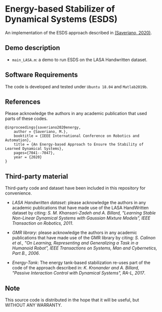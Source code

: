 # Energy-based Stabilizer of Dynamical Systems (ESDS)

An implementation of the ESDS approach described in [(Saveriano, 2020)](https://arxiv.org/pdf/2003.11290.pdf).

## Demo description
- `main_LASA.m`: a demo to run ESDS on the LASA Handwritten dataset.

## Software Requirements
The code is developed and tested under `Ubuntu 18.04` and `Matlab2019b`.

## References
Please acknowledge the authors in any academic publication that used parts of these codes.
```
@inproceedings{saveriano2020energy,
	author = {Saveriano, M.},
	booktitle = {IEEE International Conference on Robotics and Automation},
	title = {An Energy-based Approach to Ensure the Stability of Learned Dynamical Systems},
	pages={7041--7047},
	year = {2020}
}

```

## Third-party material
Third-party code and dataset have been included in this repository for convenience.

- *LASA Handwritten dataset*: please acknowledge the authors in any academic publications that have made use of the LASA HandWritten dataset by citing: *S. M. Khansari-Zadeh and A. Billard, "Learning Stable Non-Linear Dynamical Systems with Gaussian Mixture Models", IEEE Transaction on Robotics, 2011*.

- *GMR library*: please acknowledge the authors in any academic publications that have made use of the GMR library by citing: *S. Calinon et al., "On Learning, Representing and Generalizing a Task in a Humanoid Robot", IEEE Transactions on Systems, Man and Cybernetics, Part B., 2006*.

- *Energy-Tank*: The energy tank-based stabilization re-uses part of the code of the approach described in: *K. Kronander and A. Billard, "Passive Interaction Control with Dynamical Systems", RA-L, 2017*.

## Note
This source code is distributed in the hope that it will be useful, but WITHOUT ANY WARRANTY.
